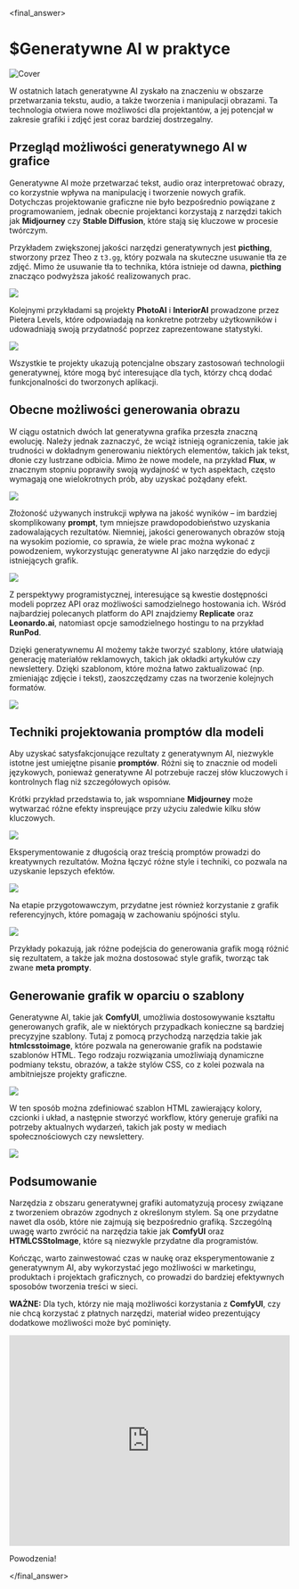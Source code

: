 <final_answer>

# $Generatywne AI w praktyce

![Cover](https://cloud.overment.com/S02E03-1731372201.png)

W ostatnich latach generatywne AI zyskało na znaczeniu w obszarze przetwarzania tekstu, audio, a także tworzenia i manipulacji obrazami. Ta technologia otwiera nowe możliwości dla projektantów, a jej potencjał w zakresie grafiki i zdjęć jest coraz bardziej dostrzegalny.

## Przegląd możliwości generatywnego AI w grafice

Generatywne AI może przetwarzać tekst, audio oraz interpretować obrazy, co korzystnie wpływa na manipulację i tworzenie nowych grafik. Dotychczas projektowanie graficzne nie było bezpośrednio powiązane z programowaniem, jednak obecnie projektanci korzystają z narzędzi takich jak **Midjourney** czy **Stable Diffusion**, które stają się kluczowe w procesie twórczym.

Przykładem zwiększonej jakości narzędzi generatywnych jest **picthing**, stworzony przez Theo z `t3.gg`, który pozwala na skuteczne usuwanie tła ze zdjęć. Mimo że usuwanie tła to technika, która istnieje od dawna, **picthing** znacząco podwyższa jakość realizowanych prac.

![](https://cloud.overment.com/2024-09-26/aidevs3_picthing-a5ce0e6a-b.png)

Kolejnymi przykładami są projekty **PhotoAI** i **InteriorAI** prowadzone przez Pietera Levels, które odpowiadają na konkretne potrzeby użytkowników i udowadniają swoją przydatność poprzez zaprezentowane statystyki.

![](https://cloud.overment.com/2024-09-26/aidevs3_levelsio-55df5a6e-5.png)

Wszystkie te projekty ukazują potencjalne obszary zastosowań technologii generatywnej, które mogą być interesujące dla tych, którzy chcą dodać funkcjonalności do tworzonych aplikacji.

## Obecne możliwości generowania obrazu

W ciągu ostatnich dwóch lat generatywna grafika przeszła znaczną ewolucję. Należy jednak zaznaczyć, że wciąż istnieją ograniczenia, takie jak trudności w dokładnym generowaniu niektórych elementów, takich jak tekst, dłonie czy lustrzane odbicia. Mimo że nowe modele, na przykład **Flux**, w znacznym stopniu poprawiły swoją wydajność w tych aspektach, często wymagają one wielokrotnych prób, aby uzyskać pożądany efekt.

![](https://cloud.overment.com/2024-09-26/aidevs3_midjourney-79dd9b18-9.png)

Złożoność używanych instrukcji wpływa na jakość wyników – im bardziej skomplikowany **prompt**, tym mniejsze prawdopodobieństwo uzyskania zadowalających rezultatów. Niemniej, jakości generowanych obrazów stoją na wysokim poziomie, co sprawia, że wiele prac można wykonać z powodzeniem, wykorzystując generatywne AI jako narzędzie do edycji istniejących grafik.

![](https://cloud.overment.com/2024-09-26/aidevs3_peace-955577e3-1.png)

Z perspektywy programistycznej, interesujące są kwestie dostępności modeli poprzez API oraz możliwości samodzielnego hostowania ich. Wśród najbardziej polecanych platform do API znajdziemy **Replicate** oraz **Leonardo.ai**, natomiast opcje samodzielnego hostingu to na przykład **RunPod**.

Dzięki generatywnemu AI możemy także tworzyć szablony, które ułatwiają generację materiałów reklamowych, takich jak okładki artykułów czy newslettery. Dzięki szablonom, które można łatwo zaktualizować (np. zmieniając zdjęcie i tekst), zaoszczędzamy czas na tworzenie kolejnych formatów.

![](https://cloud.overment.com/2024-09-26/aidevs3_eduweb-b678b9a8-5.png)

## Techniki projektowania promptów dla modeli

Aby uzyskać satysfakcjonujące rezultaty z generatywnym AI, niezwykle istotne jest umiejętne pisanie **promptów**. Różni się to znacznie od modeli językowych, ponieważ generatywne AI potrzebuje raczej słów kluczowych i kontrolnych flag niż szczegółowych opisów.

Krótki przykład przedstawia to, jak wspomniane **Midjourney** może wytwarzać różne efekty inspreujące przy użyciu zaledwie kilku słów kluczowych.

![](https://cloud.overment.com/2024-09-26/aidevs3_mj-852d34e2-4.png)

Eksperymentowanie z długością oraz treścią promptów prowadzi do kreatywnych rezultatów. Można łączyć różne style i techniki, co pozwala na uzyskanie lepszych efektów.

![](https://cloud.overment.com/2024-09-26/aidevs3_flow-10bef635-8.png)

Na etapie przygotowawczym, przydatne jest również korzystanie z grafik referencyjnych, które pomagają w zachowaniu spójności stylu.

![](https://cloud.overment.com/2024-09-27/aidevs3_smokeref-66a2ba4c-7.png)

Przykłady pokazują, jak różne podejścia do generowania grafik mogą różnić się rezultatem, a także jak można dostosować style grafik, tworząc tak zwane **meta prompty**.

## Generowanie grafik w oparciu o szablony

Generatywne AI, takie jak **ComfyUI**, umożliwia dostosowywanie kształtu generowanych grafik, ale w niektórych przypadkach konieczne są bardziej precyzyjne szablony. Tutaj z pomocą przychodzą narzędzia takie jak **htmlcsstoimage**, które pozwala na generowanie grafik na podstawie szablonów HTML. Tego rodzaju rozwiązania umożliwiają dynamiczne podmiany tekstu, obrazów, a także stylów CSS, co z kolei pozwala na ambitniejsze projekty graficzne.

![](https://cloud.overment.com/2024-09-27/aidevs3_htmlcsstoimage-c6f590af-a.png)

W ten sposób można zdefiniować szablon HTML zawierający kolory, czcionki i układ, a następnie stworzyć workflow, który generuje grafiki na potrzeby aktualnych wydarzeń, takich jak posty w mediach społecznościowych czy newslettery.

![](https://cloud.overment.com/2024-09-27/aidevs3_templates-77a3823f-1.png)

## Podsumowanie

Narzędzia z obszaru generatywnej grafiki automatyzują procesy związane z tworzeniem obrazów zgodnych z określonym stylem. Są one przydatne nawet dla osób, które nie zajmują się bezpośrednio grafiką. Szczególną uwagę warto zwrócić na narzędzia takie jak **ComfyUI** oraz **HTMLCSStoImage**, które są niezwykle przydatne dla programistów.

Kończąc, warto zainwestować czas w naukę oraz eksperymentowanie z generatywnym AI, aby wykorzystać jego możliwości w marketingu, produktach i projektach graficznych, co prowadzi do bardziej efektywnych sposobów tworzenia treści w sieci.

**WAŻNE:** Dla tych, którzy nie mają możliwości korzystania z **ComfyUI**, czy nie chcą korzystać z płatnych narzędzi, materiał wideo prezentujący dodatkowe możliwości może być pominięty.

<div style="padding:75% 0 0 0;position:relative;"><iframe src="https://player.vimeo.com/video/1029104946?badge=0&amp;autopause=0&amp;player_id=0&amp;app_id=58479" frameborder="0" allow="autoplay; fullscreen; picture-in-picture; clipboard-write" style="position:absolute;top:0;left:0;width:100%;height:100%;" title="02_03_comfy"></iframe></div><script src="https://player.vimeo.com/api/player.js"></script>

Powodzenia!

</final_answer>